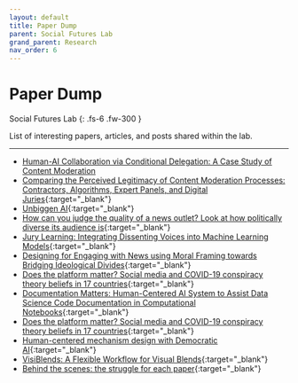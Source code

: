 ```yaml
---
layout: default
title: Paper Dump
parent: Social Futures Lab
grand_parent: Research
nav_order: 6
---
```


# Paper Dump

Social Futures Lab
{: .fs-6 .fw-300 }

List of interesting papers, articles, and posts shared within the lab.

---

- [Human-AI Collaboration via Conditional Delegation: A Case Study of Content Moderation](https://vivlai.github.io/papers/chi2022.pdf)
- [Comparing the Perceived Legitimacy of Content Moderation Processes: Contractors, Algorithms, Expert Panels, and Digital Juries](https://hci.stanford.edu/publications/2022/ComparingPerceivedLegitimacy.pdf){:target="_blank"}
- [Unbiggen AI](https://spectrum.ieee.org/andrew-ng-data-centric-ai){:target="_blank"}
- [How can you judge the quality of a news outlet? Look at how politically diverse its audience is](https://www.niemanlab.org/2022/02/how-can-you-judge-the-quality-of-a-news-outlet-look-at-how-politically-diverse-its-audience-is/?fbclid=IwAR28vxeu1QfNaT50xvvNzoZl9FcDiVRafEFzuQDGdH-2J0YXRrm6Zl1u1MY){:target="_blank"}
- [Jury Learning: Integrating Dissenting Voices into Machine Learning Models](https://arxiv.org/pdf/2202.02950.pdf){:target="_blank"}
- [Designing for Engaging with News using Moral Framing towards Bridging Ideological Divides](https://arxiv.org/pdf/2101.11231.pdf){:target="_blank"}
- [Does the platform matter? Social media and COVID-19 conspiracy theory beliefs in 17 countries](https://www.nature.com/articles/s44159-021-00006-y){:target="_blank"}
- [Documentation Matters: Human-Centered AI System to Assist Data Science Code Documentation in Computational Notebooks](https://dl.acm.org/doi/full/10.1145/3489465){:target="_blank"}
- [Does the platform matter? Social media and COVID-19 conspiracy theory beliefs in 17 countries](https://journals.sagepub.com/doi/10.1177/14614448211045666){:target="_blank"}
- [Human-centered mechanism design with Democratic AI](https://arxiv.org/ftp/arxiv/papers/2201/2201.11441.pdf){:target="_blank"}
- [VisiBlends: A Flexible Workflow for Visual Blends](https://dl.acm.org/doi/pdf/10.1145/3290605.3300402){:target="_blank"}
- [Behind the scenes: the struggle for each paper](https://jeffhuang.com/struggle_for_each_paper/){:target="_blank"}
